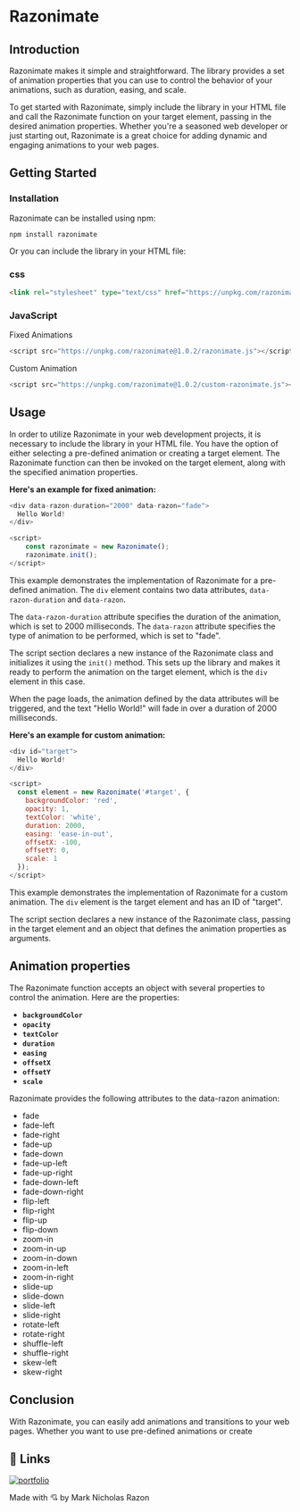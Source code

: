 
# Razonimate

## Introduction

Razonimate makes it simple and straightforward. The library provides a set of animation properties that you can use to control the behavior of your animations, such as duration, easing, and scale.

To get started with Razonimate, simply include the library in your HTML file and call the Razonimate function on your target element, passing in the desired animation properties. Whether you're a seasoned web developer or just starting out, Razonimate is a great choice for adding dynamic and engaging animations to your web pages.

## Getting Started

### Installation

Razonimate can be installed using npm:

```linux
npm install razonimate
```

Or you can include the library in your HTML file:

### css
```html
<link rel="stylesheet" type="text/css" href="https://unpkg.com/razonimate@1.0.2/razonimate.css">
```

### JavaScript

Fixed Animations
```javascript
<script src="https://unpkg.com/razonimate@1.0.2/razonimate.js"></script>
```

Custom Animation
```javascript
<script src="https://unpkg.com/razonimate@1.0.2/custom-razonimate.js"></script>
```

## Usage

In order to utilize Razonimate in your web development projects, it is necessary to include the library in your HTML file. You have the option of either selecting a pre-defined animation or creating a target element. The Razonimate function can then be invoked on the target element, along with the specified animation properties.

**Here's an example for fixed animation:**

```javascript
<div data-razon-duration="2000" data-razon="fade">
  Hello World!
</div>

<script>
    const razonimate = new Razonimate();
    razonimate.init();
</script>
```

This example demonstrates the implementation of Razonimate for a pre-defined animation. The ```div``` element contains two data attributes, ```data-razon-duration``` and ```data-razon```.

The ```data-razon-duration``` attribute specifies the duration of the animation, which is set to 2000 milliseconds. The ```data-razon``` attribute specifies the type of animation to be performed, which is set to "fade".

The script section declares a new instance of the Razonimate class and initializes it using the ```init()``` method. This sets up the library and makes it ready to perform the animation on the target element, which is the ```div``` element in this case.

When the page loads, the animation defined by the data attributes will be triggered, and the text "Hello World!" will fade in over a duration of 2000 milliseconds.

**Here's an example for custom animation:**

```javascript
<div id="target">
  Hello World!
</div>

<script>
  const element = new Razonimate('#target', {
    backgroundColor: 'red',
    opacity: 1,
    textColor: 'white',
    duration: 2000,
    easing: 'ease-in-out',
    offsetX: -100,
    offsetY: 0,
    scale: 1
  }); 
</script>
```

This example demonstrates the implementation of Razonimate for a custom animation. The ```div``` element is the target element and has an ID of "target".

The script section declares a new instance of the Razonimate class, passing in the target element and an object that defines the animation properties as arguments.

## Animation properties

The Razonimate function accepts an object with several properties to control the animation. Here are the properties:

- **`backgroundColor`**
- **`opacity`**
- **`textColor`**
- **`duration`**
- **`easing`**
- **`offsetX`**
- **`offsetY`**
- **`scale`**

Razonimate provides the following attributes to the data-razon animation:

- fade
- fade-left
- fade-right
- fade-up
- fade-down
- fade-up-left
- fade-up-right
- fade-down-left
- fade-down-right
- flip-left
- flip-right
- flip-up
- flip-down
- zoom-in
- zoom-in-up
- zoom-in-down
- zoom-in-left
- zoom-in-right
- slide-up
- slide-down
- slide-left
- slide-right
- rotate-left
- rotate-right
- shuffle-left
- shuffle-right
- skew-left
- skew-right


## Conclusion

With Razonimate, you can easily add animations and transitions to your web pages. Whether you want to use pre-defined animations or create

## 🔗 Links
[![portfolio](https://img.shields.io/badge/my_portfolio-000?style=for-the-badge&logo=ko-fi&logoColor=white)](https://marknicholasrazon.github.io/portfolio/)

Made with 💘 by Mark Nicholas Razon
